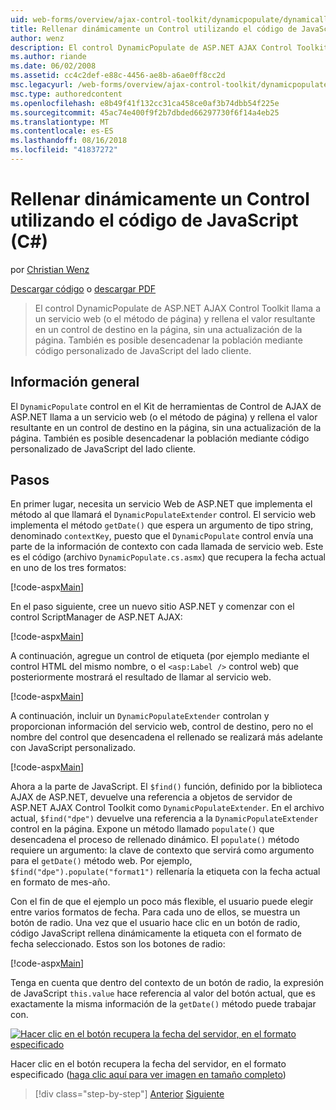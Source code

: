```yaml
---
uid: web-forms/overview/ajax-control-toolkit/dynamicpopulate/dynamically-populating-a-control-using-javascript-code-cs
title: Rellenar dinámicamente un Control utilizando el código de JavaScript (C#) | Microsoft Docs
author: wenz
description: El control DynamicPopulate de ASP.NET AJAX Control Toolkit llama a un servicio web (o el método de página) y rellena el valor resultante en un control de destino de t...
ms.author: riande
ms.date: 06/02/2008
ms.assetid: cc4c2def-e88c-4456-ae8b-a6ae0ff8cc2d
msc.legacyurl: /web-forms/overview/ajax-control-toolkit/dynamicpopulate/dynamically-populating-a-control-using-javascript-code-cs
msc.type: authoredcontent
ms.openlocfilehash: e8b49f41f132cc31ca458ce0af3b74dbb54f225e
ms.sourcegitcommit: 45ac74e400f9f2b7dbded66297730f6f14a4eb25
ms.translationtype: MT
ms.contentlocale: es-ES
ms.lasthandoff: 08/16/2018
ms.locfileid: "41837272"
---
```

<a name="dynamically-populating-a-control-using-javascript-code-c"></a>Rellenar dinámicamente un Control utilizando el código de JavaScript (C#)
====================
por [Christian Wenz](https://github.com/wenz)

[Descargar código](http://download.microsoft.com/download/d/8/f/d8f2f6f9-1b7c-46ad-9252-e1fc81bdea3e/dynamicpopulate1.cs.zip) o [descargar PDF](http://download.microsoft.com/download/b/6/a/b6ae89ee-df69-4c87-9bfb-ad1eb2b23373/dynamicpopulate1CS.pdf)

> El control DynamicPopulate de ASP.NET AJAX Control Toolkit llama a un servicio web (o el método de página) y rellena el valor resultante en un control de destino en la página, sin una actualización de la página. También es posible desencadenar la población mediante código personalizado de JavaScript del lado cliente.


## <a name="overview"></a>Información general

El `DynamicPopulate` control en el Kit de herramientas de Control de AJAX de ASP.NET llama a un servicio web (o el método de página) y rellena el valor resultante en un control de destino en la página, sin una actualización de la página. También es posible desencadenar la población mediante código personalizado de JavaScript del lado cliente.

## <a name="steps"></a>Pasos

En primer lugar, necesita un servicio Web de ASP.NET que implementa el método al que llamará el `DynamicPopulateExtender` control. El servicio web implementa el método `getDate()` que espera un argumento de tipo string, denominado `contextKey`, puesto que el `DynamicPopulate` control envía una parte de la información de contexto con cada llamada de servicio web. Este es el código (archivo `DynamicPopulate.cs.asmx`) que recupera la fecha actual en uno de los tres formatos:

[!code-aspx[Main](dynamically-populating-a-control-using-javascript-code-cs/samples/sample1.aspx)]

En el paso siguiente, cree un nuevo sitio ASP.NET y comenzar con el control ScriptManager de ASP.NET AJAX:

[!code-aspx[Main](dynamically-populating-a-control-using-javascript-code-cs/samples/sample2.aspx)]

A continuación, agregue un control de etiqueta (por ejemplo mediante el control HTML del mismo nombre, o el `<asp:Label />` control web) que posteriormente mostrará el resultado de llamar al servicio web.

[!code-aspx[Main](dynamically-populating-a-control-using-javascript-code-cs/samples/sample3.aspx)]

A continuación, incluir un `DynamicPopulateExtender` controlan y proporcionan información del servicio web, control de destino, pero no el nombre del control que desencadena el rellenado se realizará más adelante con JavaScript personalizado.

[!code-aspx[Main](dynamically-populating-a-control-using-javascript-code-cs/samples/sample4.aspx)]

Ahora a la parte de JavaScript. El `$find()` función, definido por la biblioteca AJAX de ASP.NET, devuelve una referencia a objetos de servidor de ASP.NET AJAX Control Toolkit como `DynamicPopulateExtender`. En el archivo actual, `$find("dpe")` devuelve una referencia a la `DynamicPopulateExtender` control en la página. Expone un método llamado `populate()` que desencadena el proceso de rellenado dinámico. El `populate()` método requiere un argumento: la clave de contexto que servirá como argumento para el `getDate()` método web. Por ejemplo, `$find("dpe").populate("format1")` rellenaría la etiqueta con la fecha actual en formato de mes-año.

Con el fin de que el ejemplo un poco más flexible, el usuario puede elegir entre varios formatos de fecha. Para cada uno de ellos, se muestra un botón de radio. Una vez que el usuario hace clic en un botón de radio, código JavaScript rellena dinámicamente la etiqueta con el formato de fecha seleccionado. Estos son los botones de radio:

[!code-aspx[Main](dynamically-populating-a-control-using-javascript-code-cs/samples/sample5.aspx)]

Tenga en cuenta que dentro del contexto de un botón de radio, la expresión de JavaScript `this.value` hace referencia al valor del botón actual, que es exactamente la misma información de la `getDate()` método puede trabajar con.


[![Hacer clic en el botón recupera la fecha del servidor, en el formato especificado](dynamically-populating-a-control-using-javascript-code-cs/_static/image2.png)](dynamically-populating-a-control-using-javascript-code-cs/_static/image1.png)

Hacer clic en el botón recupera la fecha del servidor, en el formato especificado ([haga clic aquí para ver imagen en tamaño completo](dynamically-populating-a-control-using-javascript-code-cs/_static/image3.png))

> [!div class="step-by-step"]
> [Anterior](dynamically-populating-a-control-cs.md)
> [Siguiente](using-dynamicpopulate-with-a-user-control-and-javascript-cs.md)
